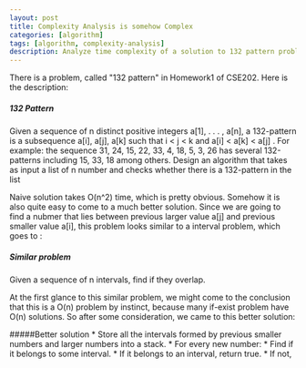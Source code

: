 ```yaml
---
layout: post
title: Complexity Analysis is somehow Complex
categories: [algorithm]
tags: [algorithm, complexity-analysis]
description: Analyze time complexity of a solution to 132 pattern problem, and how time complexity is different from what I've thought.
---
```


There is a problem, called "132 pattern" in Homework1 of CSE202. Here is the description:


##### 132 Pattern

<dl>
Given a sequence of n distinct positive integers a[1], . . . , a[n], a 132-pattern is a subsequence a[i], a[j], a[k] such that i < j < k and a[i] < a[k] < a[j] . For example: the sequence 31, 24, 15, 22, 33, 4, 18, 5, 3, 26 has several 132-patterns including 15, 33, 18 among others. Design an algorithm that takes as input a list of n number and checks whether there is a 132-pattern in the list
</dl>

Naive solution takes O(n^2) time, which is pretty obvious. Somehow it is also quite easy to come to a much better solution. Since we are going to find a nubmer that lies between previous larger value a[j] and previous smaller value a[i], this problem looks similar to a interval problem, which goes to :

##### Similar problem
<dl>
Given a sequence of n intervals, find if they overlap.
</dl>


At the first glance to this similar problem, we might come to the conclusion that this is a O(n) problem by instinct, because many if-exist problem have O(n) solutions. So after some consideration, we came to this better solution:

#####Better solution
    * Store all the intervals formed by previous smaller numbers and larger numbers into a stack.
    * For every new number:
        * Find if it belongs to some interval.
            * If it belongs to an interval, return true.
            * If not,